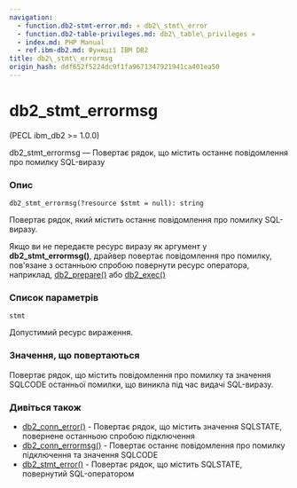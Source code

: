 ```yaml
---
navigation:
  - function.db2-stmt-error.md: « db2\_stmt\_error
  - function.db2-table-privileges.md: db2\_table\_privileges »
  - index.md: PHP Manual
  - ref.ibm-db2.md: Функції IBM DB2
title: db2\_stmt\_errormsg
origin_hash: ddf652f5224dc9f1fa9671347921941ca401ea50
---
```

# db2\_stmt\_errormsg

(PECL ibm\_db2 >= 1.0.0)

db2\_stmt\_errormsg — Повертає рядок, що містить останнє повідомлення про помилку SQL-виразу

### Опис

```methodsynopsis
db2_stmt_errormsg(?resource $stmt = null): string
```

Повертає рядок, який містить останнє повідомлення про помилку SQL-виразу.

Якщо ви не передаєте ресурс виразу як аргумент у **db2\_stmt\_errormsg()**, драйвер повертає повідомлення про помилку, пов'язане з останньою спробою повернути ресурс оператора, наприклад, [db2\_prepare()](function.db2-prepare.md) або [db2\_exec()](function.db2-exec.md)

### Список параметрів

`stmt`

Допустимий ресурс вираження.

### Значення, що повертаються

Повертає рядок, що містить повідомлення про помилку та значення SQLCODE останньої помилки, що виникла під час видачі SQL-виразу.

### Дивіться також

-   [db2\_conn\_error()](function.db2-conn-error.md) \- Повертає рядок, що містить значення SQLSTATE, повернене останньою спробою підключення
-   [db2\_conn\_errormsg()](function.db2-conn-errormsg.md) \- Повертає останнє повідомлення про помилку підключення та значення SQLCODE
-   [db2\_stmt\_error()](function.db2-stmt-error.md) \- Повертає рядок, що містить SQLSTATE, повернутий SQL-оператором

